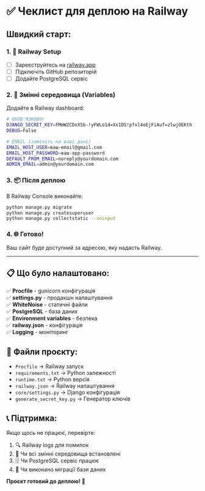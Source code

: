 # ✅ Чеклист для деплою на Railway

## Швидкий старт:

### 1. 🚀 Railway Setup
- [ ] Зареєструйтесь на [railway.app](https://railway.app)
- [ ] Підключіть GitHub репозиторій
- [ ] Додайте PostgreSQL сервіс

### 2. 🔑 Змінні середовища (Variables)
Додайте в Railway dashboard:

```bash
# ОБОВ'ЯЗКОВО!
DJANGO_SECRET_KEY=FMmW2CDxX5b-!yFWLo1d=Xx1DS!pfxl4oEjFiAuf=zlwjOEKth
DEBUG=False

# EMAIL (замініть на ваші дані)
EMAIL_HOST_USER=ваш-email@gmail.com
EMAIL_HOST_PASSWORD=ваш-app-password
DEFAULT_FROM_EMAIL=noreply@yourdomain.com
ADMIN_EMAIL=admin@yourdomain.com
```

### 3. 📦 Після деплою
В Railway Console виконайте:
```bash
python manage.py migrate
python manage.py createsuperuser
python manage.py collectstatic --noinput
```

### 4. 🌐 Готово!
Ваш сайт буде доступний за адресою, яку надасть Railway.

---

## 📋 Що було налаштовано:

✅ **Procfile** - gunicorn конфігурація  
✅ **settings.py** - продакшн налаштування  
✅ **WhiteNoise** - статичні файли  
✅ **PostgreSQL** - база даних  
✅ **Environment variables** - безпека  
✅ **railway.json** - конфігурація  
✅ **Logging** - моніторинг  

## 🔧 Файли проєкту:
- `Procfile` → Railway запуск
- `requirements.txt` → Python залежності
- `runtime.txt` → Python версія
- `railway.json` → Railway налаштування
- `core/settings.py` → Django конфігурація
- `generate_secret_key.py` → Генератор ключів

## 📞 Підтримка:
Якщо щось не працює, перевірте:
1. 🔍 Railway logs для помилок
2. 🔑 Чи всі змінні середовища встановлені
3. 🗄️ Чи PostgreSQL сервіс працює
4. 🚀 Чи виконано міграції бази даних

**Проєкт готовий до деплою! 🎉** 